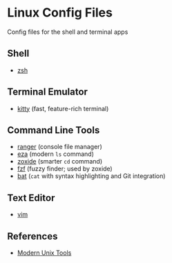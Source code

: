 # Linux Config Files

Config files for the shell and terminal apps

## Shell

- [zsh](https://en.wikipedia.org/wiki/Z_shell)

## Terminal Emulator

- [kitty](https://github.com/kovidgoyal/kitty) (fast, feature-rich terminal)

## Command Line Tools

- [ranger](https://github.com/ranger/ranger) (console file manager)
- [eza](https://github.com/eza-community/eza) (modern `ls` command)
- [zoxide](https://github.com/ajeetdsouza/zoxide) (smarter `cd` command)
- [fzf](https://github.com/junegunn/fzf) (fuzzy finder; used by zoxide)
- [bat](https://github.com/sharkdp/bat) (`cat` with syntax highlighting and Git integration)

## Text Editor

- [vim](https://github.com/vim/vim)

## References

- [Modern Unix Tools](https://github.com/ibraheemdev/modern-unix)
